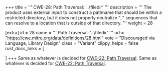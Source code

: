 +++
title = '''
CWE-28: Path Traversal: '..\filedir'
'''
description	= '''
The product uses external input to construct a pathname that should be within a restricted directory, but it does not properly neutralize "..\" sequences that can resolve to a location that is outside of that directory.
'''
weight = 28

[extra]
id = 28
name = '''
Path Traversal: '..\filedir'
'''
url = "https://cwe.mitre.org/data/definitions/28.html"
vote = "Discouraged via Language, Library Design"
class = "Variant"
clippy_helps = false
rust_docs_links = [

]
+++
Same as whatever is decided for [CWE-22: Path Traversal](/rust-are-we-secure-yet/cwes/cwe-22).
Same as whatever is decided for [CWE-22: Path Traversal](/rust-are-we-secure-yet/cwes/cwe-22).
